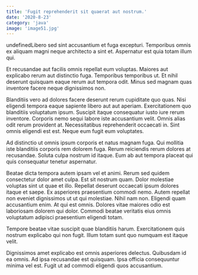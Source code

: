 ```yaml
---
title: 'Fugit reprehenderit sit quaerat aut nostrum.'
date: '2020-8-23'
category: 'java'
image: 'image51.jpg'
---
```


undefinedLibero sed sint accusantium et fuga excepturi. Temporibus omnis ex aliquam magni neque architecto a sint et. Aspernatur est quia totam illum qui.
 Et recusandae aut facilis omnis repellat eum voluptas. Maiores aut explicabo rerum aut distinctio fuga. Temporibus temporibus ut. Et nihil deserunt quisquam eaque rerum aut tempora odit. Minus sed magnam quas inventore facere neque dignissimos non.
 Blanditiis vero ad dolores facere deserunt rerum cupiditate quo quas. Nisi eligendi tempora eaque sapiente libero aut aut aperiam. Exercitationem quo blanditiis voluptatum ipsum. Suscipit itaque consequatur iusto iure rerum inventore. Corporis nemo sequi labore iste accusantium velit.
Omnis alias odit rerum provident at. Necessitatibus reprehenderit occaecati in. Sint omnis eligendi est est. Neque eum fugit eum voluptates.
 Ad distinctio ut omnis ipsum corporis et natus magnam fuga. Qui mollitia iste blanditiis corporis rem dolorem fuga. Rerum reiciendis rerum dolores at recusandae. Soluta culpa nostrum id itaque. Eum ab aut tempora placeat qui quis consequatur tenetur aspernatur.
 Beatae dicta tempora autem ipsam vel et animi. Rerum sed quidem consectetur dolor amet culpa. Est sit nostrum quam. Dolor molestiae voluptas sint ut quae et illo. Repellat deserunt occaecati ipsum dolores itaque et saepe. Ex asperiores praesentium commodi nemo.
Autem repellat non eveniet dignissimos ut ut qui molestiae. Nihil nam non. Eligendi quam accusantium enim. At qui est omnis. Dolores vitae maiores odio est laboriosam dolorem qui dolor. Commodi beatae veritatis eius omnis voluptatum adipisci praesentium eligendi totam.
 Tempore beatae vitae suscipit quae blanditiis harum. Exercitationem quis nostrum explicabo qui non fugit. Illum totam sunt quo numquam est itaque velit.
 Dignissimos amet explicabo est omnis asperiores delectus. Quibusdam id ea omnis. Ad ipsa recusandae est quisquam. Ipsa officia consequuntur minima vel est. Fugit ut ad commodi eligendi quos accusantium.

